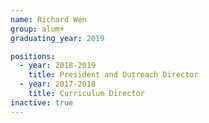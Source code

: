 ```yaml
---
name: Richard Wen
group: alum+
graduating_year: 2019

positions:
  - year: 2018-2019
    title: President and Outreach Director
  - year: 2017-2018
    title: Curriculum Director
inactive: true
---
```

